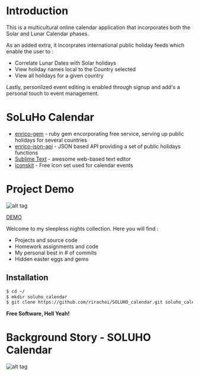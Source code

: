 Introduction
========

This is a multicultural online calendar application that incorporates both the Solar and Lunar Calendar phases.

As an added extra, it incorprates international public holiday feeds which enable the user to :

- Correlate Lunar Dates with Solar holidays
- View holiday names local to the Country selected
- View all holidays for a given country

Lastly, personlized event editing is enabled through signup and add's a personal touch to event management.

SoLuHo Calendar
======

* [enrico-gem] - ruby gem encorporating free service, serving up public holidays for several countries
* [enrico-json-api] - JSON based API providing a set of public holidays functions
* [Sublime Text] - awesome web-based text editor
* [iconskit] - Free icon set used for calendar events

Project Demo
=========

![alt tag](http://i.imgur.com/BGaLqQq.gif)

[DEMO](http://publicholiday-calendar.herokuapp.com/)

Welcome to my sleepless nights collection. Here you will find :

  - Projects and source code
  - Homework assignments and code
  - My personal best in # of commits
  - Hidden easter eggs and gems


Installation
--------------

```sh
$ cd ~/
$ mkdir soluho_calendar
$ git clone https://github.com/rirachoi/SOLUHO_calendar.git soluho_calendar/
```


**Free Software, Hell Yeah!**


Background Story - SOLUHO Calendar
===================================


![alt tag](http://i.imgur.com/s0X4JHc.jpg)


[enrico-gem]:https://github.com/easyPEP/enrico
[enrico-json-api]:http://kayaposoft.com/enrico/json/
[Sublime Text]:http://www.sublimetext.com/
[iconskit]:http://icons.mysitemyway.com/

